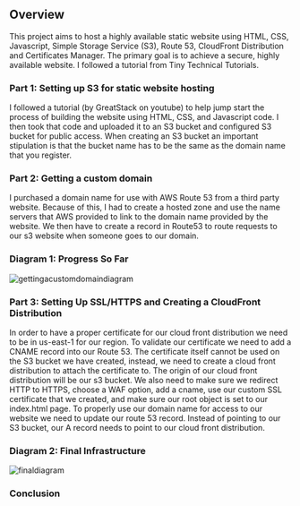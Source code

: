 ## Overview
This project aims to host a highly available static website using HTML, CSS, Javascript, Simple Storage Service (S3), Route 53, CloudFront Distribution and Certificates Manager. The primary goal is to achieve a secure, highly available website. I followed a tutorial from Tiny Technical Tutorials. 

### Part 1: Setting up S3 for static website hosting
I followed a tutorial (by GreatStack on youtube) to help jump start the process of building the website using HTML, CSS, and Javascript code. I then took that code and uploaded it to an S3 bucket and configured S3 bucket for public access. When creating an S3 bucket an important stipulation is that the bucket name has to be the same as the domain name that you register. 

### Part 2: Getting a custom domain
I purchased a domain name for use with AWS Route 53 from a third party website. Because of this, I had to create a hosted zone and use the name servers that AWS provided to link to the domain name provided by the website. We then have to create a record in Route53 to route requests to our s3 website when someone goes to our domain. 

### Diagram 1: Progress So Far
![gettingacustomdomaindiagram](https://github.com/sauravnakarmi/AWS-Static-Website/assets/70821330/aabbc5de-f89f-47cc-a634-4b10bd54bf99)

### Part 3: Setting Up SSL/HTTPS and Creating a CloudFront Distribution
In order to have a proper certificate for our cloud front distribution we need to be in us-east-1 for our region. To validate our certificate we need to add a CNAME record into our Route 53. The certificate itself cannot be used on the S3 bucket we have created, instead, we need to create a cloud front distribution to attach the certificate to. The origin of our cloud front distribution will be our s3 bucket. We also need to make sure we redirect HTTP to HTTPS, choose a WAF option, add a cname, use our custom SSL certificate that we created, and make sure our root object is set to our index.html page. To properly use our domain name for access to our website we need to update our route 53 record. Instead of pointing to our S3 bucket, our A record needs to point to our cloud front distribution. 

### Diagram 2: Final Infrastructure
![finaldiagram](https://github.com/sauravnakarmi/AWS-Static-Website/assets/70821330/e5c0817e-6115-4adf-94f4-f5d90a9809e8)

### Conclusion 
